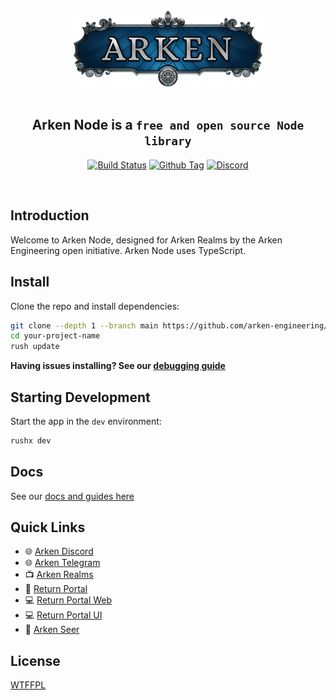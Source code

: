 <div align="center">
  <br>

  <img src=".erb/img/logo.png" width="60%" />

  <br>
  <br>

  <h2><strong>Arken Node</strong> is a <code>free and open source Node library</code></h2>

[![Build Status][github-actions-status]][github-actions-url]
[![Github Tag][github-tag-image]][github-tag-url]
[![Discord](https://badgen.net/badge/icon/discord?icon=discord&label)](https://discord.arken.gg)

</div>

<br>

## Introduction

<p>
  Welcome to Arken Node, designed for Arken Realms by the Arken Engineering open initiative. Arken Node uses TypeScript.
</p>

## Install

Clone the repo and install dependencies:

```bash
git clone --depth 1 --branch main https://github.com/arken-engineering/node.git your-project-name
cd your-project-name
rush update
```

**Having issues installing? See our [debugging guide](https://github.com/arken-engineering/node/issues/1)**

## Starting Development

Start the app in the `dev` environment:

```bash
rushx dev
```

## Docs

See our [docs and guides here](https://docs.arken.gg/installation)

## Quick Links

- 🌐 [Arken Discord](https://discord.arken.gg)
- 🌐 [Arken Telegram](https://telegram.arken.gg)
- 📺 [Arken Realms](https://arken.gg/)
- 📖 [Return Portal](http://return.gg/portal)
- 💻 [Return Portal Web](https://github.com/arken-engineering/portal-web)
- 💻 [Return Portal UI](https://github.com/arken-engineering/portal-ui)
- 🔗 [Arken Seer](https://github.com/arken-engineering/seer)

## License

[WTFFPL](LICENSE)

[github-actions-status]: https://github.com/arken-engineering/node/workflows/Test/badge.svg
[github-actions-url]: https://github.com/arken-engineering/node/actions
[github-tag-image]: https://img.shields.io/github/tag/arken-engineering/node.svg?label=version
[github-tag-url]: https://github.com/arken-engineering/node/releases/latest
